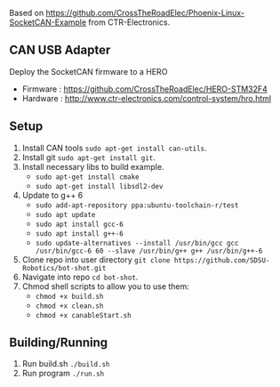 Based on https://github.com/CrossTheRoadElec/Phoenix-Linux-SocketCAN-Example from CTR-Electronics.

## CAN USB Adapter
Deploy the SocketCAN firmware to a HERO
- Firmware : https://github.com/CrossTheRoadElec/HERO-STM32F4
- Hardware : http://www.ctr-electronics.com/control-system/hro.html

## Setup

 1. Install CAN tools `sudo apt-get install can-utils`.
 2. Install git `sudo apt-get install git`.
 3. Install necessary libs to build example.
     -  `sudo apt-get install cmake`
     -  `sudo apt-get install libsdl2-dev `
 4. Update to g++ 6
     - `sudo add-apt-repository ppa:ubuntu-toolchain-r/test`
     - `sudo apt update`
     - `sudo apt install gcc-6`
     - `sudo apt install g++-6`
     - `sudo update-alternatives --install /usr/bin/gcc gcc /usr/bin/gcc-6 60 --slave /usr/bin/g++ g++ /usr/bin/g++-6`
 4. Clone repo into user directory `git clone https://github.com/SDSU-Robotics/bot-shot.git`
 5. Navigate into repo `cd bot-shot`.
 6. Chmod shell scripts to allow you to use them:
     -  `chmod +x build.sh`
     -  `chmod +x clean.sh`
     -  `chmod +x canableStart.sh`

## Building/Running
 1. Run build.sh `./build.sh`
 2. Run program `./run.sh`
